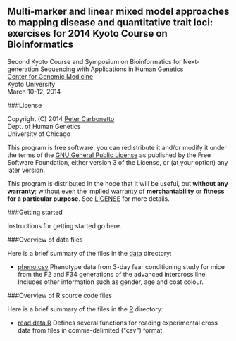 ## Multi-marker and linear mixed model approaches to mapping disease and quantitative trait loci: exercises for 2014 Kyoto Course on Bioinformatics

Second Kyoto Course and Symposium on Bioinformatics for
Next-generation Sequencing with Applications in Human Genetics<br>
[Center for Genomic Medicine](http://www.genome.med.kyoto-u.ac.jp)<br>
Kyoto University<br>
March 10-12, 2014

###License

Copyright (C) 2014 [Peter Carbonetto](http://www.cs.ubc.ca/spider/pcarbo)<br>
Dept. of Human Genetics<br>
University of Chicago

This program is free software: you can redistribute it and/or modify
it under the terms of the
[GNU General Public License](http://www.gnu.org/licenses/gpl.html) as
published by the Free Software Foundation, either version 3 of the
License, or (at your option) any later version.

This program is distributed in the hope that it will be useful, but
**without any warranty**; without even the implied warranty of
**merchantability** or **fitness for a particular purpose**. See
[LICENSE](LICENSE) for more details.

###Getting started

Instructions for getting started go here.

###Overview of data files

Here is a brief summary of the files in the [data](data) directory:

+ [pheno.csv](data/pheno.csv) Phenotype data from 3-day fear
conditioning study for mice from the F2 and F34 generations of the
advanced intercross line. Includes other information such as gender,
age and coat colour.

###Overview of R source code files

Here is a brief summary of the files in the [R](R) directory:

+ [read.data.R](code/read.data.R) Defines several functions for
reading experimental cross data from files in comma-delimited ("csv")
format.

